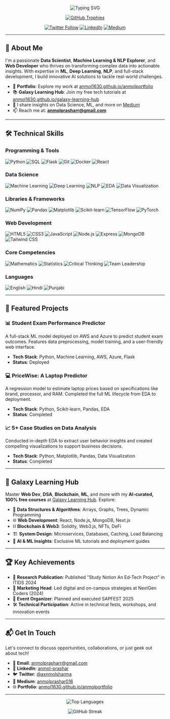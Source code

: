 <p align="center">
  <img src="https://readme-typing-svg.herokuapp.com?font=Fira+Code&size=30&pause=1000&color=00C4B4&center=true&vCenter=true&width=600&lines=Hi,+I'm+Anmol+Prashar!;Data+Scientist+%7C+ML+%26+NLP+Explorer;Deep+Learning+Enthusiast+%7C+Web+Developer" alt="Typing SVG" />
</p>

<p align="center">
  <a href="https://github.com/anmol1630"><img src="https://github-profile-trophy.vercel.app/?username=anmol1630&theme=onedark&margin-w=15&margin-h=15" alt="GitHub Trophies" /></a>
</p>

<p align="center">
  <a href="https://twitter.com/axnmolsharma"><img src="https://img.shields.io/twitter/follow/axnmolsharma?logo=twitter&style=for-the-badge&color=1DA1F2" alt="Twitter Follow" /></a>
  <a href="https://linkedin.com/in/anmol-prashar"><img src="https://img.shields.io/badge/LinkedIn-Connect-0077B5?style=for-the-badge&logo=linkedin" alt="LinkedIn" /></a>
  <a href="https://medium.com/@anmolprashar016"><img src="https://img.shields.io/badge/Medium-Read%20My%20Articles-12100E?style=for-the-badge&logo=medium" alt="Medium" /></a>
</p>

---

## 🚀 About Me

I'm a passionate **Data Scientist**, **Machine Learning & NLP Explorer**, and **Web Developer** who thrives on transforming complex data into actionable insights. With expertise in **ML**, **Deep Learning**, **NLP**, and full-stack development, I build innovative AI solutions to tackle real-world challenges. 

- 🌟 **Portfolio**: Explore my work at [anmol1630.github.io/anmolportfolio](https://anmol1630.github.io/anmolportfolio/)
- 📚 **Galaxy Learning Hub**: Join my free tech tutorials at [anmol1630.github.io/galaxy-learning-hub](https://anmol1630.github.io/galaxy-learning-hub/)
- 📝 I share insights on Data Science, ML, and more on [Medium](https://medium.com/@anmolprashar016)
- 📫 Reach me at: **anmolprasharr@gmail.com**

---

## 🛠️ Technical Skills

### Programming & Tools
![Python](https://img.shields.io/badge/-Python-3776AB?style=flat&logo=python) ![SQL](https://img.shields.io/badge/-SQL-4479A1?style=flat&logo=postgresql) ![Flask](https://img.shields.io/badge/-Flask-000000?style=flat&logo=flask) ![Git](https://img.shields.io/badge/-Git-F05032?style=flat&logo=git) ![Docker](https://img.shields.io/badge/-Docker-2496ED?style=flat&logo=docker) ![React](https://img.shields.io/badge/-React-61DAFB?style=flat&logo=react)

### Data Science
![Machine Learning](https://img.shields.io/badge/-Machine%20Learning-FF6F00?style=flat) ![Deep Learning](https://img.shields.io/badge/-Deep%20Learning-FF6F00?style=flat) ![NLP](https://img.shields.io/badge/-NLP-FF6F00?style=flat) ![EDA](https://img.shields.io/badge/-EDA-FF6F00?style=flat) ![Data Visualization](https://img.shields.io/badge/-Data%20Visualization-FF6F00?style=flat)

### Libraries & Frameworks
![NumPy](https://img.shields.io/badge/-NumPy-013243?style=flat&logo=numpy) ![Pandas](https://img.shields.io/badge/-Pandas-150458?style=flat&logo=pandas) ![Matplotlib](https://img.shields.io/badge/-Matplotlib-11557C?style=flat) ![Scikit-learn](https://img.shields.io/badge/-Scikit--learn-F7931E?style=flat&logo=scikit-learn) ![TensorFlow](https://img.shields.io/badge/-TensorFlow-FF6F00?style=flat&logo=tensorflow) ![PyTorch](https://img.shields.io/badge/-PyTorch-EE4C2C?style=flat&logo=pytorch)

### Web Development
![HTML5](https://img.shields.io/badge/-HTML5-E34F26?style=flat&logo=html5) ![CSS3](https://img.shields.io/badge/-CSS3-1572B6?style=flat&logo=css3) ![JavaScript](https://img.shields.io/badge/-JavaScript-F7DF1E?style=flat&logo=javascript) ![Node.js](https://img.shields.io/badge/-Node.js-339933?style=flat&logo=node.js) ![Express](https://img.shields.io/badge/-Express-000000?style=flat&logo=express) ![MongoDB](https://img.shields.io/badge/-MongoDB-47A248?style=flat&logo=mongodb) ![Tailwind CSS](https://img.shields.io/badge/-Tailwind%20CSS-38B2AC?style=flat&logo=tailwind-css)

### Core Competencies
![Mathematics](https://img.shields.io/badge/-Mathematics-005566?style=flat) ![Statistics](https://img.shields.io/badge/-Statistics-005566?style=flat) ![Critical Thinking](https://img.shields.io/badge/-Critical%20Thinking-005566?style=flat) ![Team Leadership](https://img.shields.io/badge/-Team%20Leadership-005566?style=flat)

### Languages
![English](https://img.shields.io/badge/-English-333333?style=flat) ![Hindi](https://img.shields.io/badge/-Hindi-333333?style=flat) ![Punjabi](https://img.shields.io/badge/-Punjabi-333333?style=flat)

---

## 🌟 Featured Projects

### 📊 Student Exam Performance Predictor
A full-stack ML model deployed on AWS and Azure to predict student exam outcomes. Features data preprocessing, model training, and a user-friendly web interface.
- **Tech Stack**: Python, Machine Learning, AWS, Azure, Flask
- **Status**: Deployed

### 💻 PriceWise: A Laptop Predictor
A regression model to estimate laptop prices based on specifications like brand, processor, and RAM. Completed the full ML lifecycle from EDA to deployment.
- **Tech Stack**: Python, Scikit-learn, Pandas, EDA
- **Status**: Completed

### 📈 5+ Case Studies on Data Analysis
Conducted in-depth EDA to extract user behavior insights and created compelling visualizations to support business decisions.
- **Tech Stack**: Python, Matplotlib, Pandas, Data Visualization
- **Status**: Completed

---

## 🌌 Galaxy Learning Hub
Master **Web Dev**, **DSA**, **Blockchain**, **ML**, and more with my **AI-curated, 100% free courses** at [Galaxy Learning Hub](https://anmol1630.github.io/galaxy-learning-hub/). Explore:
- 🧠 **Data Structures & Algorithms**: Arrays, Graphs, Trees, Dynamic Programming
- 🌐 **Web Development**: React, Node.js, MongoDB, Next.js
- ⛓ **Blockchain & Web3**: Solidity, Web3.js, NFTs, DeFi
- 🏗 **System Design**: Microservices, Databases, Caching, Load Balancing
- 🤖 **AI & ML Insights**: Exclusive ML tutorials and deployment guides

---

## 🏆 Key Achievements
- 📜 **Research Publication**: Published "Study Notion An Ed-Tech Project" in ITIDS 2024
- 💼 **Marketing Head**: Led digital and on-campus strategies at NextGen Coders (2024)
- 🎉 **Event Organizer**: Planned and executed SAPFEST 2025
- 🛠️ **Technical Participation**: Active in technical fests, workshops, and innovation events

---

## 📬 Get In Touch
Let's connect to discuss opportunities, collaborations, or just geek out about tech!
- 📧 **Email**: [anmolprasharr@gmail.com](mailto:anmolprasharr@gmail.com)
- 💼 **LinkedIn**: [anmol-prashar](https://linkedin.com/in/anmol-prashar)
- 🐦 **Twitter**: [@axnmolsharma](https://twitter.com/axnmolsharma)
- 📝 **Medium**: [anmolprashar016](https://medium.com/@anmolprashar016)
- 🌐 **Portfolio**: [anmol1630.github.io/anmolportfolio](https://anmol1630.github.io/anmolportfolio/)

---

<p align="center">
  <img src="https://github-readme-stats.vercel.app/api/top-langs?username=anmol1630&show_icons=true&locale=en&layout=compact&theme=radical" alt="Top Languages" />
</p>

<p align="center">
  <img src="https://github-readme-streak-stats.herokuapp.com/?user=anmol1630&theme=radical" alt="GitHub Streak" />
</p>
